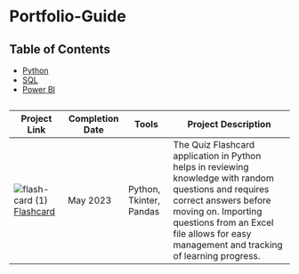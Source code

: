 # Portfolio-Guide
## Table of Contents
- [Python](#how-to-create-your-profile)
- [SQL](#how-to-customize-markdown-files)
- [Power BI](#how-to-create-new-repository)

##
| Project Link | Completion Date | Tools | Project Description | 
|---|---|---|---|
| ![flash-card (1)](https://github.com/Fuuko209/Portfolio-Guide/assets/103474817/60554c9f-4403-45c0-9ef8-9f2eee864386)[Flashcard](https://github.com/Fuuko209/CaseStudy_PYF2302R1) | May 2023 | Python, Tkinter, Pandas | The Quiz Flashcard application in Python helps in reviewing knowledge with random questions and requires correct answers before moving on. Importing questions from an Excel file allows for easy management and tracking of learning progress. |

